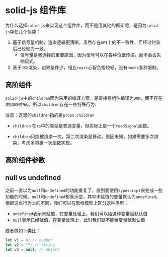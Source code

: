 # solid-js 组件库

为什么选择`solid-js`来实现这个组件库，而不是用其他的框架呢，是因为`solid-js`存在几个优势：

1. 基于信号量机制，渲染逻辑更清晰，虽然存在`API`上的不一致性，但经过封装后已经较为一致。
   - 信号量是我选择的重要原因，因为信号可以在各种位置传递，而不会丢失响应式。
2. 基于`JSX`渲染，边界条件少，相比`react`心智负担较轻，没有`hooks`各种限制。

## 高阶组件

`solid-js`中的`children`因为采用的编译方案，是直接将组件编译为`DOM`，而不存在`虚拟DOM`中转。所以`children`存在一些特殊行为:

注意：这里的`children`指的是`props.children`

- `children` 在`ts`中的类型是普通变量，但实际上是一个`readSignal`函数。

- `children`只能被渲染一次，第二次渲染是移动，原因未知，如果需要多次渲染，考虑多包裹一次函数实现。

## 高阶组件参数



## null vs undefined

之前一直以为`null`和`undefined`的功能重复了，直到我使用`typescript`来完成一些功能的时候。`null`和`undefined`都表示空，其中未赋值的变量默认为`undefined`。根据这点行为上的不同，我们可以在思维模型上区分这种类型：

- `undefined`表示未赋值，在变量处理上，我们可以给这种变量赋默认值
- `null`表示已经赋值，在变量处理上，此时我们就不能给变量赋默认值

或者做如下类比：

```js
let v1 = 0; // number
let v2 = ""; // string
let v3 = null; // object
```
